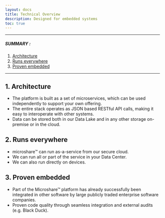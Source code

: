 ```yaml
---
layout: docs
title: Technical Overview
description: Designed for embedded systems
toc: true
---
```


---------------------------------------

##### SUMMARY : 

1. [Architecture](./#1-architechture)
2. [Runs everywhere](./#2-runs-everywhere)
3. [Proven embedded](./#3-proven-embedded)

---------------------------------------


## 1. Architecture
- The platform is built as a set of microservices, which can be used independently to support your own offering.
- The entire stack operates as JSON based RESTful API calls, making it easy to interoperate with other systems.
- Data can be stored both in our Data Lake and in any other storage on-premise or in the cloud.

## 2. Runs everywhere
- microshare™ can run as-a-service from our secure cloud.
- We can run all or part of the service in your Data Center. 
- We can also run directly on devices.

## 3. Proven embedded
- Part of the Microshare™ platform has already successfully been integrated in other software by large publicly traded enterprise software companies.
- Proven code quality through seamless integration and external audits (e.g. Black Duck).

